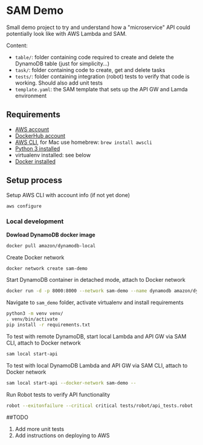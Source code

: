 # SAM Demo

Small demo project to try and understand how a "microservice" API could potentially look like with AWS Lambda and SAM.

Content:

* ``table/``: folder containing code required to create and delete the DynamoDB table (just for simplicity...)
* ``task/``: folder containing code to create, get and delete tasks
* ``tests/``: folder containing integration (robot) tests to verify that code is working. Should also add unit tests
* ``template.yaml``: the SAM template that sets up the API GW and Lamda environment

## Requirements

* [AWS account](https://aws.amazon.com/console/)
* [DockerHub account](https://hub.docker.com/)
* [AWS CLI](https://docs.aws.amazon.com/cli/latest/userguide/cli-chap-install.html), for Mac use homebrew: ```brew install awscli```
* [Python 3 installed](https://www.python.org/downloads/)
* virtualenv installed: see below
* [Docker installed](https://www.docker.com/community-edition)

## Setup process

Setup AWS CLI with account info (if not yet done)

```bash
aws configure
```

### Local development

**Dowload DynamoDB docker image**
```bash
docker pull amazon/dynamodb-local
```

Create Docker network
```bash
docker network create sam-demo
```

Start DynamoDB container in detached mode, attach to Docker network
```bash
docker run -d -p 8000:8000 --network sam-demo --name dynamodb amazon/dynamodb-local
```

Navigate to `sam_demo` folder, activate virtualenv and install requirements
```bash
python3 -m venv venv/
. venv/bin/activate
pip install -r requirements.txt
```

To test with remote DynamoDB, start local Lambda and API GW via SAM CLI, attach to Docker network
```bash
sam local start-api
```

To test with local DynamoDB Lambda and API GW via SAM CLI, attach to Docker network
```bash
sam local start-api --docker-network sam-demo --
```

Run Robot tests to verify API functionality
```bash
robot --exitonfailure --critical critical tests/robot/api_tests.robot
```

##TODO

1. Add more unit tests
2. Add instructions on deploying to AWS
